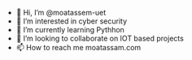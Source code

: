 - 👋 Hi, I’m @moatassem-uet
- 👀 I’m interested in cyber security 
- 🌱 I’m currently learning Pythhon 
- 💞️ I’m looking to collaborate on IOT based projects
- 📫 How to reach me moatassam.com

<!---
moatassem-uet/moatassem-uet is a ✨ special ✨ repository because its `README.md` (this file) appears on your GitHub profile.
You can click the Preview link to take a look at your changes.
--->
